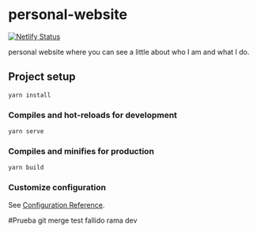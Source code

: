 # personal-website

[![Netlify Status](https://api.netlify.com/api/v1/badges/9c01ff19-d770-4a08-b26d-89bb1e3f2753/deploy-status)](https://app.netlify.com/sites/stiwar-asprilla/deploys)

personal website where you can see a little about who I am and what I do.

## Project setup
```
yarn install
```

### Compiles and hot-reloads for development
```
yarn serve
```

### Compiles and minifies for production
```
yarn build
```

### Customize configuration
See [Configuration Reference](https://cli.vuejs.org/config/).

#Prueba git merge test fallido rama dev